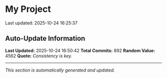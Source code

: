# My Project


Last updated: 2025-10-24 16:25:37



































































































































































































































































































































































































































































































































































































































































































































































































































































































































































































































































































































































































































































































































## Auto-Update Information

**Last Updated:** 2025-10-24 16:50:42
**Total Commits:** 892
**Random Value:** 4562
**Quote:** _Consistency is key._

---
_This section is automatically generated and updated._